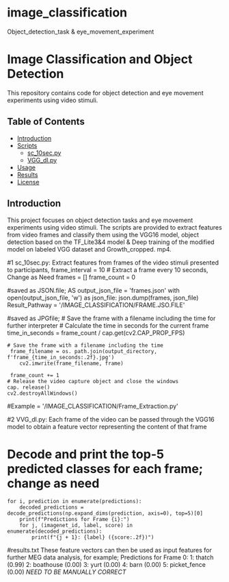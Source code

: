 # image_classification
Object_detection_task &amp; eye_movement_experiment
# Image Classification and Object Detection

This repository contains code for object detection and eye movement experiments using video stimuli.

## Table of Contents
- [Introduction](#introduction)
- [Scripts](#scripts)
  - [sc_10sec.py](#sc_10secpy)
  - [VGG_dl.py](#vgg_dlpy)
- [Usage](#usage)
- [Results](#results)
- [License](#license)

## Introduction

This project focuses on object detection tasks and eye movement experiments using video stimuli. The scripts are provided to extract features from video frames and classify them using the VGG16 model, object detection based on the TF_Lite3&4 model & Deep training of the modified model on labeled VGG dataset and Growth_cropped. mp4.

#1 sc_10sec.py: 
Extract features from frames of the video stimuli presented to participants, 
	frame_interval = 10  # Extract a frame every 10 seconds, Change as Need
frames = []
frame_count = 0

#saved as JSON.file; AS 
output_json_file = 'frames.json'
with open(output_json_file, 'w') as json_file:
    json.dump(frames, json_file)
Result_Pathway = '/IMAGE_CLASSIFICATION/FRAME.JSO.FILE'

#saved as JPGfile;   # Save the frame with a filename including the time for further interpreter
	# Calculate the time in seconds for the current frame
  	  time_in_seconds = frame_count / cap.get(cv2.CAP_PROP_FPS)

    # Save the frame with a filename including the time
   	 frame_filename = os. path.join(output_directory, f'frame_{time_in_seconds:.2f}.jpg')
    	cv2.imwrite(frame_filename, frame)

   	 frame_count += 1
	# Release the video capture object and close the windows
	cap. release()
	cv2.destroyAllWindows()
#Example = '/IMAGE_CLASSIFICATION/Frame_Extraction.py'
    
#2 VVG_dl.py: 
Each frame of the video can be passed through the VGG16 model to obtain a feature vector representing the content of that frame
 # Decode and print the top-5 predicted classes for each frame; change as need
    for i, prediction in enumerate(predictions):
        decoded_predictions = decode_predictions(np.expand_dims(prediction, axis=0), top=5)[0]
        print(f"Predictions for Frame {i}:")
        for j, (imagenet_id, label, score) in enumerate(decoded_predictions):
            print(f"{j + 1}: {label} ({score:.2f})")
  #results.txt
  These feature vectors can then be used as input features for further MEG data analysis, for example; 
	Predictions for Frame 0:
	1: thatch (0.99)
	2: boathouse (0.00)
	3: yurt (0.00)
	4: barn (0.00)
	5: picket_fence (0.00)
  *NEED TO BE MANUALLY CORRECT*
